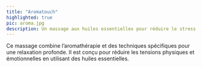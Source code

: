 ```yaml
---
title: "Aromatouch"
highlighted: true
pic: aroma.jpg
description: Un massage aux huiles essentielles pour réduire le stress et favoriser la relaxation.
---
```


Ce massage combine l’aromathérapie et des techniques spécifiques pour une relaxation profonde. Il est conçu pour réduire les tensions physiques et émotionnelles en utilisant des huiles essentielles.
